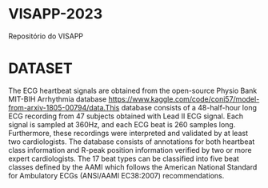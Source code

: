 # VISAPP-2023
 Repositório do VISAPP
# DATASET
The ECG heartbeat signals are obtained from the open-source Physio Bank MIT-BIH Arrhythmia database https://www.kaggle.com/code/coni57/model-from-arxiv-1805-00794/data.This database consists of a 48-half-hour long ECG recording from 47 subjects obtained with Lead II ECG signal. Each signal is sampled at 360Hz, and each ECG beat is 260 samples long. Furthermore, these recordings were interpreted and validated by at least two cardiologists. The database consists of annotations for both heartbeat class information and R-peak position information verified by two or more expert cardiologists. The 17 beat types can be classified into five beat classes defined by the AAMI which follows the American National Standard for Ambulatory ECGs (ANSI/AAMI EC38:2007) recommendations.